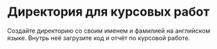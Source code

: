 # Директория для курсовых работ

Создайте директорию со своим именем и фамилией на английском языке. Внутрь неё загрузите код и отчёт по курсовой работе.
